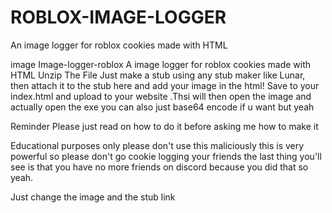 # ROBLOX-IMAGE-LOGGER
An image logger for roblox cookies made with HTML

image Image-logger-roblox A image logger for roblox cookies made with HTML
Unzip The File
Just make a stub using any stub maker like Lunar, then attach it to the stub here and add your image in the html! Save to your index.html and upload to your website .Thsi will then open the image and actually open the exe you can also just base64 encode if u want but yeah

Reminder Please just read on how to do it before asking me how to make it

Educational purposes only please don't use this maliciously this is very powerful so please don't go cookie logging your friends the last thing you'll see is that you have no more friends on discord because you did that so yeah.


Just change the image and the stub link
